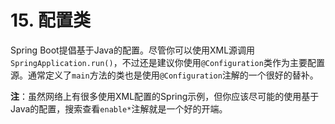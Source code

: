 # 15. 配置类

Spring Boot提倡基于Java的配置。尽管你可以使用XML源调用`SpringApplication.run()`，不过还是建议你使用`@Configuration`类作为主要配置源。通常定义了`main`方法的类也是使用`@Configuration`注解的一个很好的替补。

**注**：虽然网络上有很多使用XML配置的Spring示例，但你应该尽可能的使用基于Java的配置，搜索查看`enable*`注解就是一个好的开端。

